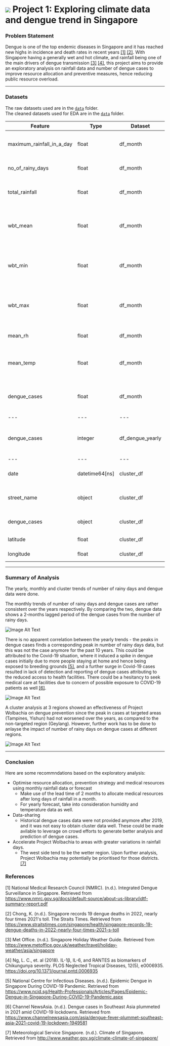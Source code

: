 # ![](https://ga-dash.s3.amazonaws.com/production/assets/logo-9f88ae6c9c3871690e33280fcf557f33.png) Project 1: Exploring climate data and dengue trend in Singapore

### Problem Statement

Dengue is one of the top endemic diseases in Singapore and it has reached new highs in incidence and death rates in recent years [[1]](#1) [[2]](#2). With Singapore having a generally wet and hot climate, and rainfall being one of the main drivers of dengue transmission [[3]](#3) [[4]](#4), this project aims to provide an exploratory analysis on rainfall data and number of dengue cases to improve resource allocation and preventive measures, hence reducing public resource overload.

---

### Datasets

The raw datasets used are in the [`data`](./data/) folder.  
The cleaned datasets used for EDA are in the [`data`](./data/output) folder.

|Feature|Type|Dataset|Description|
|---|---|---|---|
|maximum_rainfall_in_a_day|float|df_month|Highest daily rainfall in each month|
|no_of_rainy_days|float|df_month|Monthly number of rain days|
|total_rainfall|float|df_month|Total monthly rainfall (in mm)|
|wbt_mean|float|df_month|Mean monthly-wet-bulb-temperature (in degree celcius)|
|wbt_min|float|df_month|Mininum monthly-wet-bulb-temperature (in degree celcius)|
|wbt_max|float|df_month|Maximum monthly-wet-bulb-temperature (in degree celcius)|
|mean_rh|float|df_month|Mean relative humidity|
|mean_temp|float|df_month|Mean surface air temperature (in degree celcius)| 
|dengue_cases|float|df_month|Total number of dengue cases in a month|
|---|---|---|---|
|dengue_cases|integer|df_dengue_yearly|Total number of dengue cases in a year|
|---|---|---|---|
|date|datetime64[ns]|cluster_df|Date of case recorded|
|street_name|object|cluster_df|Street at which the case was reported|
|dengue_cases|object|cluster_df|Number of dengue cases|
|latitude|float|cluster_df|Latitude of location|
|longitude|float|cluster_df|Longitude of location|

---
### Summary of Analysis

The yearly, monthly and cluster trends of number of rainy days and dengue data were done. 

The monthly trends of number of rainy days and dengue cases are rather consistent over the years respectively. By comparing the two, dengue data shows a 2-months lagged period of the dengue cases from the number of rainy days. 

![Image Alt Text](./data/img/num_daily_rainfall_monthly_lagged.png)

There is no apparent correlation between the yearly trends - the peaks in dengue cases finds a corresponding peak in number of rainy days data, but this was not the case anymore for the past 10 years. This could be attributed to the Covid-19 situation, where it induced a spike in dengue cases initially due to more people staying at home and hence being exposed to breeding grounds [[5]](#5), and a further surge in Covid-19 cases resulted in lack of detection and reporting of dengue cases attributing to the reduced access to health facilities. There could be a hesitancy to seek medical care at facilities due to concern of possible exposure to COVID-19 patients as well [[6]](#6).

![Image Alt Text](./data/img/num_daily_rainfall_yearly.png)

A cluster analysis at 3 regions showed an effectiveness of Project Wolbachia on dengue prevention since the peak in cases at targeted areas (Tampines, Yishun) had not worsened over the years, as compared to the non-targeted region (Geylang). However, further work has to be done to anlayse the impact of number of rainy days on dengue cases at different regions. 

![Image Alt Text](./data/img/dengue_cluster.png)


--- 
### Conclusion

Here are some recommndations based on the exploratory analysis:
- Optimise resource allocation, prevention strategy and medical resources using monthly rainfall data or forecast
     - Make use of the lead time of 2 months to allocate medical resources after long days of rainfall in a month. 
     - For yearly forecast, take into consideration humidity and temperature data as well.
- Data-sharing
    - Historical dengue cases data were not provided anymore after 2019, and it was not easy to obtain cluster data well. These could be made avilable to leverage on crowd efforts to generate better analysis and prediction of dengue cases.
- Accelerate Project Wolbachia to areas with greater variations in rainfall days.
    - The west side tend to be the wetter region. Upon further analysis, Project Wolbachia may potentially be prioritised for those districts. [[7]](#7)


### References

<a id="1">[1]</a> 
National Medical Research Council (NMRC). (n.d.). Integrated Dengue Surveillance in Singapore. Retrieved from https://www.nmrc.gov.sg/docs/default-source/about-us-library/idtf-summary-report.pdf

<a id="2">[2]</a> 
 Chong, K. (n.d.). Singapore records 19 dengue deaths in 2022, nearly four times 2021's toll. The Straits Times. Retrieved from https://www.straitstimes.com/singapore/health/singapore-records-19-dengue-deaths-in-2022-nearly-four-times-2021-s-toll
 
<a id="3">[3]</a> 
Met Office. (n.d.). Singapore Holiday Weather Guide. Retrieved from https://www.metoffice.gov.uk/weather/travel/holiday-weather/asia/singapore

<a id="4">[4]</a> 
Ng, L. C., et. al (2018). IL-1β, IL-6, and RANTES as biomarkers of Chikungunya severity. PLOS Neglected Tropical Diseases, 12(5), e0006935. https://doi.org/10.1371/journal.pntd.0006935

<a id="5">[5]</a> 
National Centre for Infectious Diseases. (n.d.). Epidemic Dengue in Singapore During COVID-19 Pandemic. Retrieved from https://www.ncid.sg/Health-Professionals/Articles/Pages/Epidemic-Dengue-in-Singapore-During-COVID-19-Pandemic.aspx

<a id="6">[6]</a> 
Channel NewsAsia. (n.d.). Dengue cases in Southeast Asia plummeted in 2021 amid COVID-19 lockdowns. Retrieved from https://www.channelnewsasia.com/asia/dengue-fever-plummet-southeast-asia-2021-covid-19-lockdown-1949581


<a id="7">[7]</a> 
Meteorological Service Singapore. (n.d.). Climate of Singapore. Retrieved from http://www.weather.gov.sg/climate-climate-of-singapore/